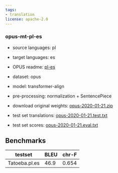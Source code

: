 ```yaml
---
tags:
- translation
license: apache-2.0
---
```


### opus-mt-pl-es

* source languages: pl
* target languages: es
*  OPUS readme: [pl-es](https://github.com/Helsinki-NLP/OPUS-MT-train/blob/master/models/pl-es/README.md)

*  dataset: opus
* model: transformer-align
* pre-processing: normalization + SentencePiece
* download original weights: [opus-2020-01-21.zip](https://object.pouta.csc.fi/OPUS-MT-models/pl-es/opus-2020-01-21.zip)
* test set translations: [opus-2020-01-21.test.txt](https://object.pouta.csc.fi/OPUS-MT-models/pl-es/opus-2020-01-21.test.txt)
* test set scores: [opus-2020-01-21.eval.txt](https://object.pouta.csc.fi/OPUS-MT-models/pl-es/opus-2020-01-21.eval.txt)

## Benchmarks

| testset               | BLEU  | chr-F |
|-----------------------|-------|-------|
| Tatoeba.pl.es 	| 46.9 	| 0.654 |

